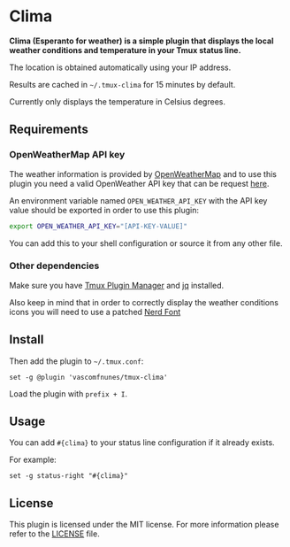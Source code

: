 # Clima

**Clima (Esperanto for weather) is a simple plugin that displays the local
weather conditions and temperature in your Tmux status line.**

The location is obtained automatically using your IP address.

Results are cached in `~/.tmux-clima` for 15 minutes by default.

Currently only displays the temperature in Celsius degrees.

## Requirements

### OpenWeatherMap API key

The weather information is provided by
[OpenWeatherMap](https://openweathermap.org/) and to use this plugin you need a
valid OpenWeather API key that can be request
[here](https://openweathermap.org/api).

An environment variable named `OPEN_WEATHER_API_KEY` with the API key value
should be exported in order to use this plugin:

```bash
export OPEN_WEATHER_API_KEY="[API-KEY-VALUE]"
```

You can add this to your shell configuration or source it from any other file.

### Other dependencies

Make sure you have [Tmux Plugin Manager](https://github.com/tmux-plugins/tpm)
and [jq](https://stedolan.github.io/jq/download/) installed.

Also keep in mind that in order to correctly display the weather conditions
icons you will need to use a patched [Nerd Font](https://www.nerdfonts.com/)

## Install

Then add the plugin to `~/.tmux.conf`:

```tmux
set -g @plugin 'vascomfnunes/tmux-clima'
```

Load the plugin with `prefix + I`.

## Usage

You can add `#{clima}` to your status line configuration if it already exists.

For example:

```tmux
set -g status-right "#{clima}"
```

## License

This plugin is licensed under the MIT license. For more information please refer
to the [LICENSE](https://github.com/vascomfnunes/tmux-clima/LICENSE) file.
